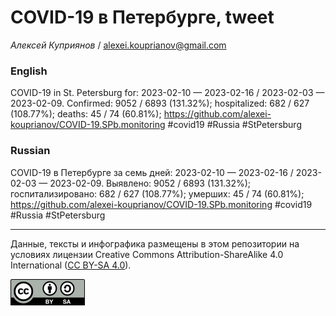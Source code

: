 COVID-19 в Петербурге, tweet
============================

*Алексей Куприянов* /
<a href="mailto:alexei.kouprianov@gmail.com" class="email">alexei.kouprianov@gmail.com</a>

### English

COVID-19 in St. Petersburg for: 2023-02-10 — 2023-02-16 / 2023-02-03 —
2023-02-09. Сonfirmed: 9052 / 6893 (131.32%); hospitalized: 682 / 627
(108.77%); deaths: 45 / 74 (60.81%);
<a href="https://github.com/alexei-kouprianov/COVID-19.SPb.monitoring" class="uri">https://github.com/alexei-kouprianov/COVID-19.SPb.monitoring</a>
\#covid19 \#Russia \#StPetersburg

### Russian

COVID-19 в Петербурге за семь дней: 2023-02-10 — 2023-02-16 / 2023-02-03
— 2023-02-09. Выявлено: 9052 / 6893 (131.32%); госпитализировано: 682 /
627 (108.77%); умерших: 45 / 74 (60.81%);
<a href="https://github.com/alexei-kouprianov/COVID-19.SPb.monitoring" class="uri">https://github.com/alexei-kouprianov/COVID-19.SPb.monitoring</a>
\#covid19 \#Russia \#StPetersburg

------------------------------------------------------------------------

Данные, тексты и инфографика размещены в этом репозитории на условиях
лицензии Creative Commons Attribution-ShareAlike 4.0 International ([CC
BY-SA 4.0](https://creativecommons.org/licenses/by-sa/4.0/)).

![](../misc/CC-BY-SA-icon.png "CC-BY-SA")
